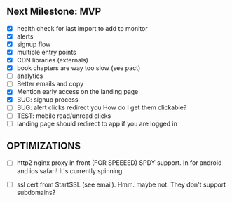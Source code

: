 
Next Milestone: MVP
-------------------
- [x] health check for last import to add to monitor
- [x] alerts
- [x] signup flow
- [x] multiple entry points
- [x] CDN libraries (externals)
- [x] book chapters are way too slow (see pact)
- [ ] analytics
- [ ] Better emails and copy
- [x] Mention early access on the landing page
- [x] BUG: signup process
- [ ] BUG: alert clicks redirect you How do I get them clickable?
- [ ] TEST: mobile read/unread clicks
- [ ] landing page should redirect to app if you are logged in

OPTIMIZATIONS
---------------------
- [ ] http2 nginx proxy in front (FOR SPEEEED) SPDY support. In for android and ios safari! It's currently spinning
- [ ] ssl cert from StartSSL (see email). Hmm. maybe not. They don't support subdomains?

